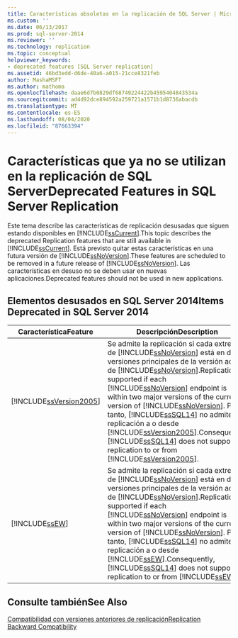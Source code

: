 ```yaml
---
title: Características obsoletas en la replicación de SQL Server | Microsoft Docs
ms.custom: ''
ms.date: 06/13/2017
ms.prod: sql-server-2014
ms.reviewer: ''
ms.technology: replication
ms.topic: conceptual
helpviewer_keywords:
- deprecated features [SQL Server replication]
ms.assetid: 46bd3edd-d6de-40a6-a015-21cce8321feb
author: MashaMSFT
ms.author: mathoma
ms.openlocfilehash: daae6d7b0829df68749224422b4595404843534a
ms.sourcegitcommit: ad4d92dce894592a259721a1571b1d8736abacdb
ms.translationtype: MT
ms.contentlocale: es-ES
ms.lasthandoff: 08/04/2020
ms.locfileid: "87663394"
---
```

# <a name="deprecated-features-in-sql-server-replication"></a><span data-ttu-id="e3e71-102">Características que ya no se utilizan en la replicación de SQL Server</span><span class="sxs-lookup"><span data-stu-id="e3e71-102">Deprecated Features in SQL Server Replication</span></span>
  <span data-ttu-id="e3e71-103">Este tema describe las características de replicación desusadas que siguen estando disponibles en [!INCLUDE[ssCurrent](../../includes/sscurrent-md.md)].</span><span class="sxs-lookup"><span data-stu-id="e3e71-103">This topic describes the deprecated Replication features that are still available in [!INCLUDE[ssCurrent](../../includes/sscurrent-md.md)].</span></span> <span data-ttu-id="e3e71-104">Está previsto quitar estas características en una futura versión de [!INCLUDE[ssNoVersion](../../includes/ssnoversion-md.md)].</span><span class="sxs-lookup"><span data-stu-id="e3e71-104">These features are scheduled to be removed in a future release of [!INCLUDE[ssNoVersion](../../includes/ssnoversion-md.md)].</span></span> <span data-ttu-id="e3e71-105">Las características en desuso no se deben usar en nuevas aplicaciones.</span><span class="sxs-lookup"><span data-stu-id="e3e71-105">Deprecated features should not be used in new applications.</span></span>  
  
## <a name="items-deprecated-in-sql-server-2014"></a><span data-ttu-id="e3e71-106">Elementos desusados en SQL Server 2014</span><span class="sxs-lookup"><span data-stu-id="e3e71-106">Items Deprecated in SQL Server 2014</span></span>  
  
|<span data-ttu-id="e3e71-107">Característica</span><span class="sxs-lookup"><span data-stu-id="e3e71-107">Feature</span></span>|<span data-ttu-id="e3e71-108">Descripción</span><span class="sxs-lookup"><span data-stu-id="e3e71-108">Description</span></span>|  
|-------------|-----------------|  
|[!INCLUDE[ssVersion2005](../../includes/ssversion2005-md.md)]|<span data-ttu-id="e3e71-109">Se admite la replicación si cada extremo de [!INCLUDE[ssNoVersion](../../includes/ssnoversion-md.md)] está en dos versiones principales de la versión actual de [!INCLUDE[ssNoVersion](../../includes/ssnoversion-md.md)].</span><span class="sxs-lookup"><span data-stu-id="e3e71-109">Replication is supported if each [!INCLUDE[ssNoVersion](../../includes/ssnoversion-md.md)] endpoint is within two major versions of the current version of [!INCLUDE[ssNoVersion](../../includes/ssnoversion-md.md)].</span></span> <span data-ttu-id="e3e71-110">Por tanto, [!INCLUDE[ssSQL14](../../includes/sssql14-md.md)] no admite la replicación a o desde [!INCLUDE[ssVersion2005](../../includes/ssversion2005-md.md)].</span><span class="sxs-lookup"><span data-stu-id="e3e71-110">Consequently, [!INCLUDE[ssSQL14](../../includes/sssql14-md.md)] does not support replication to or from [!INCLUDE[ssVersion2005](../../includes/ssversion2005-md.md)].</span></span>|  
|[!INCLUDE[ssEW](../../includes/ssew-md.md)]|<span data-ttu-id="e3e71-111">Se admite la replicación si cada extremo de [!INCLUDE[ssNoVersion](../../includes/ssnoversion-md.md)] está en dos versiones principales de la versión actual de [!INCLUDE[ssNoVersion](../../includes/ssnoversion-md.md)].</span><span class="sxs-lookup"><span data-stu-id="e3e71-111">Replication is supported if each [!INCLUDE[ssNoVersion](../../includes/ssnoversion-md.md)] endpoint is within two major versions of the current version of [!INCLUDE[ssNoVersion](../../includes/ssnoversion-md.md)].</span></span> <span data-ttu-id="e3e71-112">Por tanto, [!INCLUDE[ssSQL14](../../includes/sssql14-md.md)] no admite la replicación a o desde [!INCLUDE[ssEW](../../includes/ssew-md.md)].</span><span class="sxs-lookup"><span data-stu-id="e3e71-112">Consequently, [!INCLUDE[ssSQL14](../../includes/sssql14-md.md)] does not support replication to or from [!INCLUDE[ssEW](../../includes/ssew-md.md)].</span></span>|  
  
## <a name="see-also"></a><span data-ttu-id="e3e71-113">Consulte también</span><span class="sxs-lookup"><span data-stu-id="e3e71-113">See Also</span></span>  
 [<span data-ttu-id="e3e71-114">Compatibilidad con versiones anteriores de replicación</span><span class="sxs-lookup"><span data-stu-id="e3e71-114">Replication Backward Compatibility</span></span>](replication-backward-compatibility.md)  
  
  
